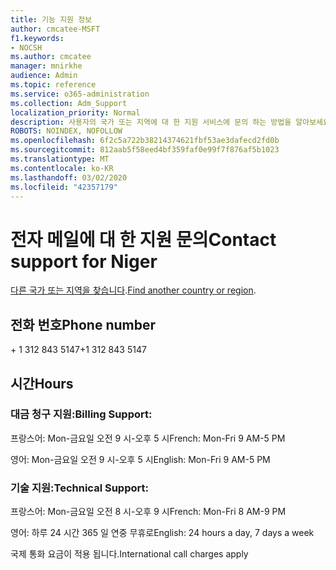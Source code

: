 ```yaml
---
title: 기능 지원 정보
author: cmcatee-MSFT
f1.keywords:
- NOCSH
ms.author: cmcatee
manager: mnirkhe
audience: Admin
ms.topic: reference
ms.service: o365-administration
ms.collection: Adm_Support
localization_priority: Normal
description: 사용자의 국가 또는 지역에 대 한 지원 서비스에 문의 하는 방법을 알아보세요.
ROBOTS: NOINDEX, NOFOLLOW
ms.openlocfilehash: 6f2c5a722b38214374621fbf53ae3dafecd2fd0b
ms.sourcegitcommit: 812aab5f58eed4bf359faf0e99f7f876af5b1023
ms.translationtype: MT
ms.contentlocale: ko-KR
ms.lasthandoff: 03/02/2020
ms.locfileid: "42357179"
---
```

# <a name="contact-support-for-niger"></a><span data-ttu-id="db913-103">전자 메일에 대 한 지원 문의</span><span class="sxs-lookup"><span data-stu-id="db913-103">Contact support for Niger</span></span>

<span data-ttu-id="db913-104">[다른 국가 또는 지역을 찾습니다](../contact-support-for-business-products.md).</span><span class="sxs-lookup"><span data-stu-id="db913-104">[Find another country or region](../contact-support-for-business-products.md).</span></span>

## <a name="phone-number"></a><span data-ttu-id="db913-105">전화 번호</span><span class="sxs-lookup"><span data-stu-id="db913-105">Phone number</span></span>
<span data-ttu-id="db913-106">+ 1 312 843 5147</span><span class="sxs-lookup"><span data-stu-id="db913-106">+1 312 843 5147</span></span>

## <a name="hours"></a><span data-ttu-id="db913-107">시간</span><span class="sxs-lookup"><span data-stu-id="db913-107">Hours</span></span>
### <a name="billing-support"></a><span data-ttu-id="db913-108">대금 청구 지원:</span><span class="sxs-lookup"><span data-stu-id="db913-108">Billing Support:</span></span>

<span data-ttu-id="db913-109">프랑스어: Mon-금요일 오전 9 시-오후 5 시</span><span class="sxs-lookup"><span data-stu-id="db913-109">French: Mon-Fri 9 AM-5 PM</span></span>

<span data-ttu-id="db913-110">영어: Mon-금요일 오전 9 시-오후 5 시</span><span class="sxs-lookup"><span data-stu-id="db913-110">English: Mon-Fri 9 AM-5 PM</span></span>

### <a name="technical-support"></a><span data-ttu-id="db913-111">기술 지원:</span><span class="sxs-lookup"><span data-stu-id="db913-111">Technical Support:</span></span>

<span data-ttu-id="db913-112">프랑스어: Mon-금요일 오전 8 시-오후 9 시</span><span class="sxs-lookup"><span data-stu-id="db913-112">French: Mon-Fri 8 AM-9 PM</span></span>

<span data-ttu-id="db913-113">영어: 하루 24 시간 365 일 연중 무휴로</span><span class="sxs-lookup"><span data-stu-id="db913-113">English: 24 hours a day, 7 days a week</span></span>

<span data-ttu-id="db913-114">국제 통화 요금이 적용 됩니다.</span><span class="sxs-lookup"><span data-stu-id="db913-114">International call charges apply</span></span>
